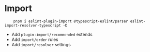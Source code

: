 # Import

```
    pnpm i eslint-plugin-import @typescript-eslint/parser eslint-import-resolver-typescript -D
```

- Add `plugin:import/recommended` extends
- Add `import/order` rules
- Add `import/resolver` settings
